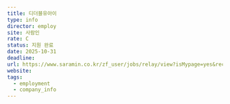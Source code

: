 ```yaml
---
title: 디더블유아이
type: info
director: employ
site: 사람인
rate: C
status: 지원 완료
date: 2025-10-31
deadline:
url: https://www.saramin.co.kr/zf_user/jobs/relay/view?isMypage=yes&rec_idx=52180229&recommend_ids=eJxNj8kVw0AIQ6vJHbEJzikk%2FXcRbL%2FxzPE%2FoYVQEJH%2BK%2BDDbwyWtAzqgy7Q2mo0VA%2B00V%2BU9qBuL4u9VbijjqKgpJ3J7Hq90mV5RdmFaNV2Lhy1m4fXmMxBuY%2FnCsIVhY5ye2egmTNlY7PMj83QiBU1v6ffvfgDGk0%2F5A%3D%3D&view_type=quick_complete&gz=1&t_ref_scnid=810&t_ref_content=SRI_050_APPLY-Q_AVA_RCT&t_ref=complete_layer&referNonce=82d2432b52e9ce728b0b&relayNonce=caeacd8b989b8838df2b&immediately_apply_layer_open=n#seq=0
website:
tags:
  - employment
  - company_info
---
```







